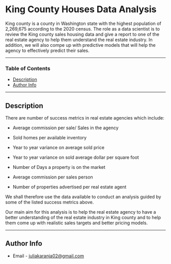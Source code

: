 # King County Houses Data Analysis

King county is a county in Washington state with the highest population of 2,269,675 according to the 2020 census.
The role as a data scientist is to review the King county sales housing data and give a report to one of the real estate agency to help them understand the real estate industry. In addition, we will also compe up with predictive models that will help the agency to effectively predict their sales.

---

### Table of Contents

- [Description](#description)
- [Author Info](#author-info)

---

## Description
There are number of success metrics in real estate agencies which include:

- Average commission per sale/ Sales in the agency

- Sold homes per available inventory

- Year to year variance on average sold price

- Year to year variance on sold average dollar per square foot

- Number of Days a property is on the market

- Average commission per sales person

- Number of properties advertised per real estate agent

We shall therefore use the data available to conduct an analysis guided by some of the listed success metrics above.

Our main aim for this analysis is to help the real estate agency to have a better understanding of the real estate industry in King county and to help them come up with realistic sales targets and better pricing models.

---

## Author Info

- Email - juliakaranja02@gmail.com

